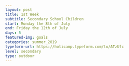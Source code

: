 ```yaml
---
layout: post
title: 1st Week
subtitle: Secondary School Children
start: Monday the 8th of July
end: Friday the 12th of July
days: 5
featured-img: goals
categories: summer_2019
typeform-url: https://holicamp.typeform.com/to/ATzUfc
level: secondary
type: outdoor
---
```

